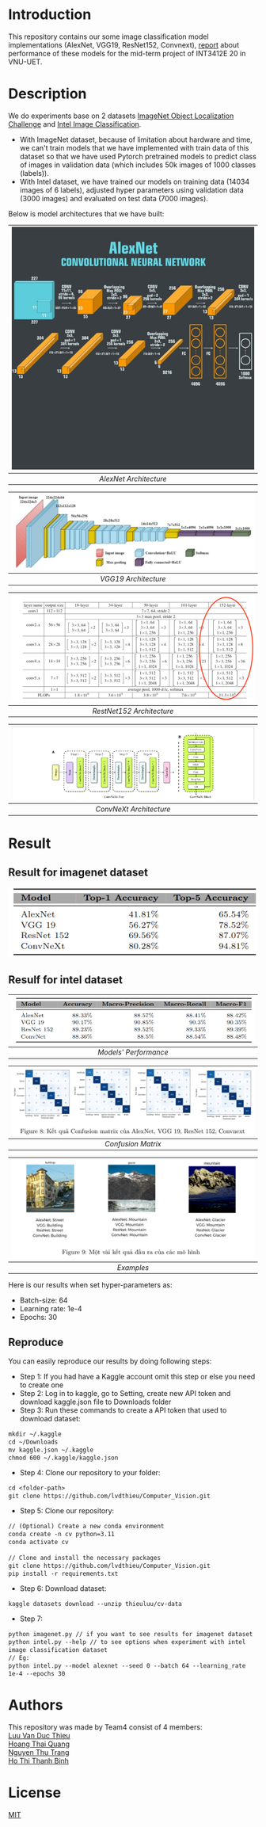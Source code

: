 # Introduction
This repository contains our some image classification model implementations (AlexNet, VGG19, ResNet152, Convnext), [report](Report.pdf) about performance of these models for the mid-term project of INT3412E 20 in VNU-UET.
# Description
We do experiments base on 2 datasets [ImageNet Object Localization Challenge](https://www.kaggle.com/competitions/imagenet-object-localization-challenge/data) and [Intel Image Classification](https://www.kaggle.com/datasets/puneet6060/intel-image-classification).  
* With ImageNet dataset, because of limitation about hardware and time, we can't train models that we have implemented with train data of this dataset so that we have used Pytorch pretrained models to predict class of images in validation data (which includes 50k images of 1000 classes (labels)). 
* With Intel dataset, we have trained our models on training data (14034 images of 6 labels), adjusted hyper parameters using validation data (3000 images) and evaluated on test data (7000 images).  

Below is model architectures that we have built:

| ![AlexNet Architecture](images/alexnet.png) |
|:--:|
|*AlexNet Architecture*|

| ![VGG19 Architecture](images/vgg19.png)|
|:--:|
|*VGG19 Architecture*|

| ![Resnet152 Architecture](images/resnet152.png) |
|:--:|
|*RestNet152 Architecture*|

| ![ConvNeXt Architecture](images/convnext.png) |
|:--:|
|*ConvNeXt Architecture*|
# Result
## Result for imagenet dataset
![ImageNet Result](images/imagenet.png)
## Resulf for intel dataset
|![Intel Result](images/intel.png)|
|:--:|
|*Models' Performance*|

|![Confusion Matrix](images/confusion_matrix.png)|
|:--:|
|*Confusion Matrix*|

|![Examples](images/examples.png)|
|:--:|
|*Examples*|

Here is our results when set hyper-parameters as:  
* Batch-size: 64
* Learning rate: 1e-4
* Epochs: 30

## Reproduce
You can easily reproduce our results by doing following steps:
* Step 1: If you had have a Kaggle account omit this step or else you need to create one
* Step 2: Log in to kaggle, go to Setting, create new API token and download kaggle.json file to Downloads folder
* Step 3: Run these commands to create a API token that used to download dataset:
```
mkdir ~/.kaggle
cd ~/Downloads
mv kaggle.json ~/.kaggle
chmod 600 ~/.kaggle/kaggle.json
```
* Step 4: Clone our repository to your folder:
```
cd <folder-path>
git clone https://github.com/lvdthieu/Computer_Vision.git
```
* Step 5: Clone our repository:
```
// (Optional) Create a new conda environment
conda create -n cv python=3.11
conda activate cv

// Clone and install the necessary packages
git clone https://github.com/lvdthieu/Computer_Vision.git
pip install -r requirements.txt
```
* Step 6: Download dataset:
```
kaggle datasets download --unzip thieuluu/cv-data
```
* Step 7: 
```
python imagenet.py // if you want to see results for imagenet dataset  
python intel.py --help // to see options when experiment with intel image classification dataset
// Eg:
python intel.py --model alexnet --seed 0 --batch 64 --learning_rate 1e-4 --epochs 30
```

# Authors
This repository was made by Team4 consist of 4 members:  
[Luu Van Duc Thieu](https://github.com/lvdthieu)  
[Hoang Thai Quang](https://github.com/htwuto)  
[Nguyen Thu Trang](https://github.com/ThuTrang513)  
[Ho Thi Thanh Binh](https://github.com/fivontwov)  
# License
[MIT](https://choosealicense.com/licenses/mit/)


